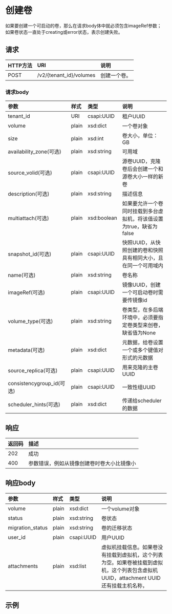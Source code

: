 # 创建卷
如果要创建一个可启动的卷，那么在请求body体中就必须包含imageRef参数；
如果卷状态一直处于creating或error状态，表示创建失败。
## 请求
|HTTP方法|URI|说明|
|:------|:---|:---|
|POST|/v2/{tenant_id}/volumes|创建一个卷。|

### 请求body
|参数|样式|类型|说明|
|:------|:---|:---|:---|
|tenant_id|URI|csapi:UUID|租户UUID|
|volume|plain|xsd:dict|一个卷对象|
|size|plain|xsd:int|卷大小，单位：GB|
|availability_zone(可选)|plain|xsd:string|可用域|
|source_volid(可选)|plain|csapi:UUID|源卷UUID，克隆卷后会创建一个和源卷大小一样的新卷|
|description(可选)|plain|xsd:string|描述信息|
|multiattach(可选)|plain|xsd:boolean|如果要允许一个卷同时挂载到多台虚拟机，将该值设置为true，缺省为false|
|snapshot_id(可选)|plain|csapi:UUID|快照UUID，从快照创建的卷和快照具有相同大小，且在同一个可用域内|
|name(可选)|plain|xsd:string|卷名称|
|imageRef(可选)|plain|csapi:UUID|镜像UUID，创建一个可启动卷时需要传镜像id|
|volume_type(可选)|plain|xsd:string|卷类型，在多后端环境中，必须要指定卷类型来创卷，缺省值为None|
|metadata(可选)|plain|xsd:dict|元数据，给卷设置一个或多个键值对形式的元数据|
|source_replica(可选)|plain|csapi:UUID|用来克隆的主卷UUID|
|consistencygroup_id(可选)|plain|csapi:UUID|一致性组UUID|
|scheduler_hints(可选)|plain|xsd:dict|传递给scheduler的数据|
## 响应
|返回码|描述|
|:---|:---|
|202|成功|
|400|参数错误，例如从镜像创建卷时卷大小比镜像小|
## 响应body
|参数|样式|类型|说明|
|:---|:---|:---|:---|
|volume|plain|xsd:dict|一个volume对象|
|status|plain|xsd:string|卷状态|
|migration_status|plain|xsd:string|卷的迁移状态|
|user_id|plain|csapi:UUID|用户UUID|
|attachments|plain|xsd:list|虚拟机挂载信息。如果卷没有挂载到虚拟机，这个列表为空。如果卷被挂载到虚拟机，这个列表包含虚拟机UUID，attachment UUID还有挂载主机名称，|
## 示例
